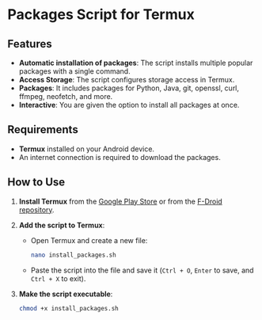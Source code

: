 # Packages Script for Termux
## Features

- **Automatic installation of packages**: The script installs multiple popular packages with a single command.
- **Access Storage**: The script configures storage access in Termux.
- **Packages**: It includes packages for Python, Java, git, openssl, curl, ffmpeg, neofetch, and more.
- **Interactive**: You are given the option to install all packages at once.

## Requirements

- **Termux** installed on your Android device.
- An internet connection is required to download the packages.

## How to Use

1. **Install Termux** from the [Google Play Store](https://play.google.com/store/apps/details?id=com.termux) or from the [F-Droid repository](https://f-droid.org/packages/com.termux/).
   
2. **Add the script to Termux**:
   - Open Termux and create a new file:
     ```bash
     nano install_packages.sh
     ```
   - Paste the script into the file and save it (`Ctrl + O`, `Enter` to save, and `Ctrl + X` to exit).

3. **Make the script executable**:
   ```bash
   chmod +x install_packages.sh
